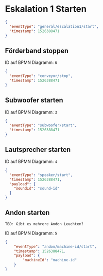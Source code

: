 # Eskalation 1 Starten
```json
{
  "eventType": "general/escalation1/start",
  "timestamp": 1526388471
}
```

## Förderband stoppen
ID auf BPMN Diagramm: `6`

```json
{
  "eventType": "conveyor/stop",
  "timestamp": 1526388471
}
```

## Subwoofer starten
ID auf BPMN Diagramm: `3`

```json
{
  "eventType": "subwoofer/start",
  "timestamp": 1526388471
}
```

## Lautsprecher starten
ID auf BPMN Diagramm: `4`

```json
{
  "eventType": "speaker/start",
  "timestamp": 1526388471,
  "payload": {
    "soundId": "sound-id"
  }
}
```

## Andon starten

```TBD: Gibt es mehrere Andon Leuchten?```

ID auf BPMN Diagramm: `5`
```json
{
    "eventType": "andon/machine-id/start",
    "timestamp": 1526388471,
    "payload": {
        "machineId": "machine-id"
    }
}
```
